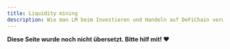 ```yaml
---
title: Liquidity mining
description: Wie man LM beim Investieren und Handeln auf DeFiChain verwendet.
---
```


**Diese Seite wurde noch nicht übersetzt. Bitte hilf mit! ❤**
